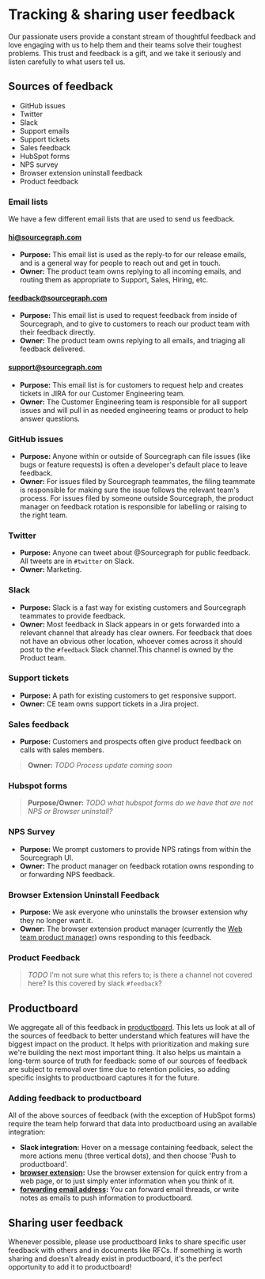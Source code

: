 # Tracking & sharing user feedback

Our passionate users provide a constant stream of thoughtful feedback and love engaging with us to help them and their teams solve their toughest problems. This trust and feedback is a gift, and we take it seriously and listen carefully to what users tell us.

## Sources of feedback

- GitHub issues
- Twitter
- Slack
- Support emails
- Support tickets
- Sales feedback
- HubSpot forms
- NPS survey
- Browser extension uninstall feedback
- Product feedback

### Email lists

We have a few different email lists that are used to send us feedback.

#### hi@sourcegraph.com

- **Purpose:** This email list is used as the reply-to for our release emails, and is a general way for people to reach out and get in touch.
- **Owner:** The product team owns replying to all incoming emails, and routing them as appropriate to Support, Sales, Hiring, etc.

#### feedback@sourcegraph.com

- **Purpose:** This email list is used to request feedback from inside of Sourcegraph, and to give to customers to reach our product team with their feedback directly.
- **Owner:** The product team owns replying to all emails, and triaging all feedback delivered.

#### support@sourcegraph.com

- **Purpose:** This email list is for customers to request help and creates tickets in JIRA for our Customer Engineering team.
- **Owner:** The Customer Engineering team is responsible for all support issues and will pull in as needed engineering teams or product to help answer questions.

### GitHub issues

- **Purpose:** Anyone within or outside of Sourcegraph can file issues (like bugs or feature requests) is often a developer's default place to leave feedback. 
- **Owner:** For issues filed by Sourcegraph teammates, the filing teammate is responsible for making sure the issue follows the relevant team's process. For issues filed by someone outside Sourcegraph, the product manager on feedback rotation is responsible for labelling or raising to the right team. 

### Twitter

- **Purpose:** Anyone can tweet about @Sourcegraph for public feedback. All tweets are in `#twitter` on Slack. 
- **Owner:** Marketing. 

### Slack

- **Purpose:** Slack is a fast way for existing customers and Sourcegraph teammates to provide feedback. 
- **Owner:** Most feedback in Slack appears in or gets forwarded into a relevant channel that already has clear owners. For feedback that does not have an obvious other location, whoever comes across it should post to the `#feedback` Slack channel.This channel is owned by the Product team. 

### Support tickets

- **Purpose:** A path for existing customers to get responsive support. 
- **Owner:** CE team owns support tickets in a Jira project. 

### Sales feedback 

- **Purpose:** Customers and prospects often give product feedback on calls with sales members. 

> **Owner:** _TODO Process update coming soon_

### Hubspot forms

> **Purpose/Owner:** _TODO what hubspot forms do we have that are not NPS or Browser uninstall?_

### NPS Survey

- **Purpose:** We prompt customers to provide NPS ratings from within the Sourcegraph UI. 
- **Owner:** The product manager on feedback rotation owns responding to or forwarding NPS feedback. 

### Browser Extension Uninstall Feedback 
- **Purpose:** We ask everyone who uninstalls the browser extension why they no longer want it. 
- **Owner:** The browser extension product manager (currently the [Web team product manager](../engineering/web/index.md#members)) owns responding to this feedback. 

### Product Feedback
> _TODO_ I'm not sure what this refers to; is there a channel not covered here? Is this covered by slack `#feedback`?

## Productboard

We aggregate all of this feedback in [productboard](https://sourcegraph.productboard.com/). This lets us look at all of the sources of feedback to better understand which features will have the biggest impact on the product. It helps with prioritization and making sure we're building the next most important thing. It also helps us maintain a long-term source of truth for feedback: some of our sources of feedback are subject to removal over time due to retention policies, so adding specific insights to productboard captures it for the future.

### Adding feedback to productboard

All of the above sources of feedback (with the exception of HubSpot forms) require the team help forward that data into productboard using an available integration:

- **Slack integration:** Hover on a message containing feedback, select the more actions menu (three vertical dots), and then choose 'Push to productboard'.
- **[browser extension](https://chrome.google.com/webstore/detail/productboard-make-product/mlpbdkpkicfkhgagnoamdcimmhdkakni?hl=en):** Use the browser extension for quick entry from a web page, or to just simply enter information when you think of it.
- **[forwarding email address](mailto:inbox-hkpsum5melnwcauyjvztbtsq@inbound.productboard.com):** You can forward email threads, or write notes as emails to push information to productboard.

## Sharing user feedback

Whenever possible, please use productboard links to share specific user feedback with others and in documents like RFCs. If something is worth sharing and doesn't already exist in productboard, it's the perfect opportunity to add it to productboard!
